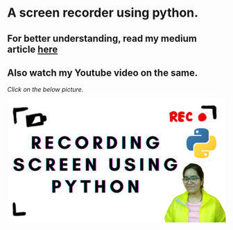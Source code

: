 # A screen recorder using python. 

## For better understanding, read my medium article [here](https://medium.com/nerd-for-tech/recording-screen-using-python-1e9f8453e478)

## Also watch my Youtube video on the same.
<i>Click on the below picture.</i>

[![Varchasa Codes](https://github.com/varchasa/YouTube-Projects/blob/main/Screen%20Recoder/Recording%20screen%20using%20python.png)](https://www.youtube.com/watch?v=kp7LZ2u6Yfc)

